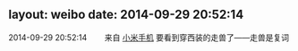 layout: weibo
date: 2014-09-29 20:52:14
---
<meta name="referrer" content="no-referrer" />

2014-09-29 20:52:14  &nbsp;&nbsp;&nbsp;&nbsp;&nbsp;&nbsp; 来自 <a href="http://app.weibo.com/t/feed/22zMnn" rel="nofollow">小米手机</a>
要看到穿西装的走兽了——走兽是复词 ​​​
